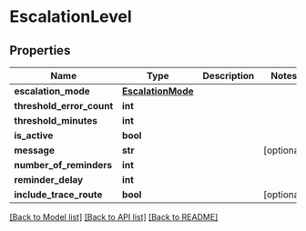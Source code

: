 # EscalationLevel

## Properties
Name | Type | Description | Notes
------------ | ------------- | ------------- | -------------
**escalation_mode** | [**EscalationMode**](EscalationMode.md) |  | 
**threshold_error_count** | **int** |  | 
**threshold_minutes** | **int** |  | 
**is_active** | **bool** |  | 
**message** | **str** |  | [optional] 
**number_of_reminders** | **int** |  | 
**reminder_delay** | **int** |  | 
**include_trace_route** | **bool** |  | [optional] 

[[Back to Model list]](../README.md#documentation-for-models) [[Back to API list]](../README.md#documentation-for-api-endpoints) [[Back to README]](../README.md)


